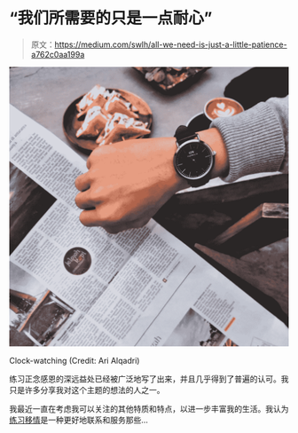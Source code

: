 # “我们所需要的只是一点耐心”

> 原文：<https://medium.com/swlh/all-we-need-is-just-a-little-patience-a762c0aa199a>

![](img/d6cc2b6dfb574950fe407985d8a07db0.png)

Clock-watching (Credit: Ari Alqadri)

练习正念感恩的深远益处已经被广泛地写了出来，并且几乎得到了普遍的认可。我只是许多分享我对这个主题的想法的人之一。

我最近一直在考虑我可以关注的其他特质和特点，以进一步丰富我的生活。我认为[练习移情](/swlh/the-practice-of-empathy-focusing-more-on-we-and-less-on-me-7c4ca7820582)是一种更好地联系和服务那些…